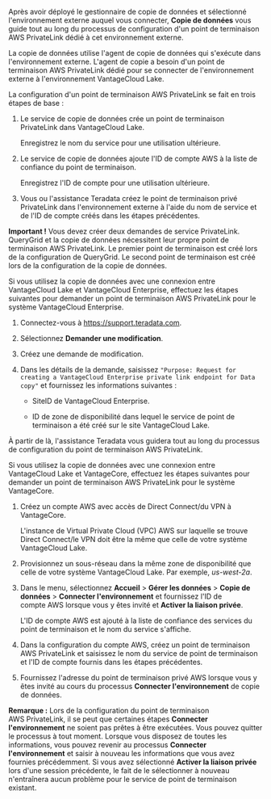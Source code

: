 Après avoir déployé le gestionnaire de copie de données et sélectionné l'environnement externe auquel vous connecter, **Copie de données** vous guide tout au long du processus de configuration d'un point de terminaison AWS PrivateLink dédié à cet environnement externe.

La copie de données utilise l'agent de copie de données qui s'exécute dans l'environnement externe. L'agent de copie a besoin d'un point de terminaison AWS PrivateLink dédié pour se connecter de l'environnement externe à l'environnement VantageCloud Lake.

La configuration d'un point de terminaison AWS PrivateLink se fait en trois étapes de base :

1.  Le service de copie de données crée un point de terminaison PrivateLink dans VantageCloud Lake.

    Enregistrez le nom du service pour une utilisation ultérieure.

2.  Le service de copie de données ajoute l'ID de compte AWS à la liste de confiance du point de terminaison.

    Enregistrez l'ID de compte pour une utilisation ultérieure.

3.  Vous ou l'assistance Teradata créez le point de terminaison privé PrivateLink dans l'environnement externe à l'aide du nom de service et de l'ID de compte créés dans les étapes précédentes.

**Important !** Vous devez créer deux demandes de service PrivateLink. QueryGrid et la copie de données nécessitent leur propre point de terminaison AWS PrivateLink. Le premier point de terminaison est créé lors de la configuration de QueryGrid. Le second point de terminaison est créé lors de la configuration de la copie de données.

Si vous utilisez la copie de données avec une connexion entre VantageCloud Lake et VantageCloud Enterprise, effectuez les étapes suivantes pour demander un point de terminaison AWS PrivateLink pour le système VantageCloud Enterprise.

1.  Connectez-vous à <https://support.teradata.com>.

2.  Sélectionnez **Demander une modification**.

3.  Créez une demande de modification.

4.  Dans les détails de la demande, saisissez `"Purpose: Request for creating a VantageCloud Enterprise private link endpoint for Data copy"` et fournissez les informations suivantes :

    -   SiteID de VantageCloud Enterprise.

    -   ID de zone de disponibilité dans lequel le service de point de terminaison a été créé sur le site VantageCloud Lake.

À partir de là, l'assistance Teradata vous guidera tout au long du processus de configuration du point de terminaison AWS PrivateLink.

Si vous utilisez la copie de données avec une connexion entre VantageCloud Lake et VantageCore, effectuez les étapes suivantes pour demander un point de terminaison AWS PrivateLink pour le système VantageCore.

1.  Créez un compte AWS avec accès de Direct Connect/du VPN à VantageCore.

    L'instance de Virtual Private Cloud (VPC) AWS sur laquelle se trouve Direct Connect/le VPN doit être la même que celle de votre système VantageCloud Lake.

2.  Provisionnez un sous-réseau dans la même zone de disponibilité que celle de votre système VantageCloud Lake. Par exemple, *us-west-2a*.

3.  Dans le menu, sélectionnez **Accueil** \> **Gérer les données** \> **Copie de données** \> **Connecter l'environnement** et fournissez l'ID de compte AWS lorsque vous y êtes invité et **Activer la liaison privée**.

    L'ID de compte AWS est ajouté à la liste de confiance des services du point de terminaison et le nom du service s'affiche.

4.  Dans la configuration du compte AWS, créez un point de terminaison AWS PrivateLink et saisissez le nom du service de point de terminaison et l'ID de compte fournis dans les étapes précédentes.

5.  Fournissez l'adresse du point de terminaison privé AWS lorsque vous y êtes invité au cours du processus **Connecter l'environnement** de copie de données.

**Remarque :** Lors de la configuration du point de terminaison AWS PrivateLink, il se peut que certaines étapes **Connecter l'environnement** ne soient pas prêtes à être exécutées. Vous pouvez quitter le processus à tout moment. Lorsque vous disposez de toutes les informations, vous pouvez revenir au processus **Connecter l'environnement** et saisir à nouveau les informations que vous avez fournies précédemment. Si vous avez sélectionné **Activer la liaison privée** lors d'une session précédente, le fait de le sélectionner à nouveau n'entraînera aucun problème pour le service de point de terminaison existant.
